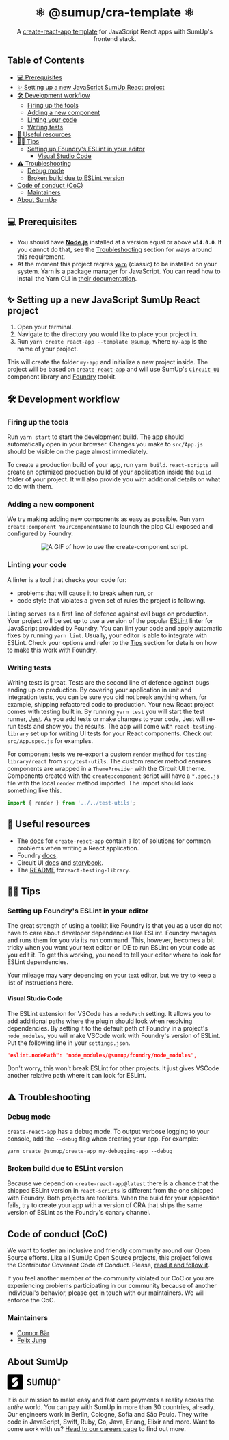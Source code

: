 <div align="center">
<h1>⚛️ @sumup/cra-template ⚛️</h1>

A
[create-react-app template](https://create-react-app.dev/docs/custom-templates)
for JavaScript React apps with SumUp's frontend stack.

</div>

## Table of Contents <!-- omit in toc -->

- [💻 Prerequisites](#-prerequisites)
- [✨ Setting up a new JavaScript SumUp React project](#-setting-up-a-new-javascript-sumup-react-project)
- [🛠 Development workflow](#-development-workflow)
  - [Firing up the tools](#firing-up-the-tools)
  - [Adding a new component](#adding-a-new-component)
  - [Linting your code](#linting-your-code)
  - [Writing tests](#writing-tests)
- [📖 Useful resources](#-useful-resources)
- [💁‍♀ Tips](#-tips)
  - [Setting up Foundry's ESLint in your editor](#setting-up-foundrys-eslint-in-your-editor)
    - [Visual Studio Code](#visual-studio-code)
- [⚠️ Troubleshooting](#️-troubleshooting)
  - [Debug mode](#debug-mode)
  - [Broken build due to ESLint version](#broken-build-due-to-eslint-version)
- [Code of conduct (CoC)](#code-of-conduct-coc)
  - [Maintainers](#maintainers)
- [About SumUp](#about-sumup)

## 💻 Prerequisites

- You should have **[Node.js](https://nodejs.org/)** installed at a version
  equal or above **`v14.0.0`**. If you cannot do that, see the
  [Troubleshooting](#troubleshooting) section for ways around this requirement.
- At the moment this project reqires **[`yarn`](https://classic.yarnpkg.com/)**
  (classic) to be installed on your system. Yarn is a package manager for
  JavaScript. You can read how to install the Yarn CLI in
  [their documentation](https://classic.yarnpkg.com/en/docs/install).

## ✨ Setting up a new JavaScript SumUp React project

1. Open your terminal.
2. Navigate to the directory you would like to place your project in.
3. Run `yarn create react-app --template @sumup`, where `my-app` is the name of
   your project.

This will create the folder `my-app` and initialize a new project inside. The
project will be based on
[`create-react-app`](https://github.com/facebook/create-react-app) and will use
SumUp's [`Circuit UI`](https://circuit.sumup.com/) component library and
[Foundry](https://github.com/sumup/foundry) toolkit.

## 🛠 Development workflow

### Firing up the tools

Run `yarn start` to start the development build. The app should automatically
open in your browser. Changes you make to `src/App.js` should be visible on the
page almost immediately.

To create a production build of your app, run `yarn build`. `react-scripts` will
create an optimized production build of your application inside the `build`
folder of your project. It will also provide you with additional details on what
to do with them.

### Adding a new component

We try making adding new components as easy as possible. Run
`yarn create:component YourComponentName` to launch the plop CLI exposed and
configured by Foundry.

<div align="center">

![A GIF of how to use the create-component script.](./github/create-component.gif 'Using create-component')

</div>

### Linting your code

A linter is a tool that checks your code for:

- problems that will cause it to break when run, or
- code style that violates a given set of rules the project is following.

Linting serves as a first line of defence against evil bugs on production.​ Your
project will be set up to use a version of the popular
[ESLint](https://eslint.org) linter for JavaScript provided by Foundry. You can
lint your code and apply automatic fixes by running `yarn lint`. Usually, your
editor is able to integrate with ESLint. Check your options and refer to the
[Tips](#setting-up-foundry-s-eslint-in-your-editor) section for details on how
to make this work with Foundry.

### Writing tests

Writing tests is great. Tests are the second line of defence against bugs ending
up on production. By covering your application in unit and integration tests,
you can be sure you did not break anything when, for example, shipping
refactored code to production. Your new React project comes with testing built
in. By running `yarn test` you will start the test runner,
[Jest](https://jestjs.io/en/). As you add tests or make changes to your code,
Jest will re-run tests and show you the results. The app will come with
`react-testing-library` set up for writing UI tests for your React components.
Check out `src/App.spec.js` for examples.

For component tests we re-export a custom `render` method for
`testing-library/react` from `src/test-utils`. The custom render method ensures
components are wrapped in a `ThemeProvider` with the Circuit UI theme.
Components created with the `create:component` script will have a `*.spec.js`
file with the local `render` method imported. The import should look something
like this.

```js
import { render } from '../../test-utils';
```

## 📖 Useful resources

- The [docs](https://create-react-app.dev/docs/documentation-intro) for
  `create-react-app` contain a lot of solutions for common problems when writing
  a React application.
- Foundry [docs](https://github.com/sumup/foundry#table-of-contents).
- Circuit UI [docs](https://circuit.sumup.com/#/) and
  [storybook](https://circuit.sumup.com/storybook/).
- The [README](https://testing-library.com/docs/react-testing-library/intro/)
  for`react-testing-library`.

## 💁‍♀ Tips

### Setting up Foundry's ESLint in your editor

The great strength of using a toolkit like Foundry is that you as a user do not
have to care about developer dependencies like ESLint. Foundry manages and runs
them for you via its `run` command. This, however, becomes a bit tricky when you
want your text editor or IDE to run ESLint on your code as you edit it. To get
this working, you need to tell your editor where to look for ESLint
dependencies.

Your mileage may vary depending on your text editor, but we try to keep a list
of instructions here.

#### Visual Studio Code

The ESLint extension for VSCode has a `nodePath` setting. It allows you to add
additional paths where the plugin should look when resolving dependencies. By
setting it to the default path of Foundry in a project's `node_modules`, you
will make VSCode work with Foundry's version of ESLint. Put the following line
in your `settings.json`.

```json
"eslint.nodePath": "node_modules/@sumup/foundry/node_modules",
```

Don't worry, this won't break ESLint for other projects. It just gives VSCode
another relative path where it can look for ESLint.

## ⚠️ Troubleshooting

### Debug mode

`create-react-app` has a debug mode. To output verbose logging to your console,
add the `--debug` flag when creating your app. For example:

```
yarn create @sumup/create-app my-debugging-app --debug
```

### Broken build due to ESLint version

Because we depend on `create-react-app@latest` there is a chance that the
shipped ESLint version in `react-scripts` is different from the one shipped with
Foundry. Both projects are toolkits. When the build for your application fails,
try to create your app with a version of CRA that ships the same version of
ESLint as the Foundry's canary channel.

## Code of conduct (CoC)

We want to foster an inclusive and friendly community around our Open Source
efforts. Like all SumUp Open Source projects, this project follows the
Contributor Covenant Code of Conduct. Please,
[read it and follow it](CODE_OF_CONDUCT.md).

If you feel another member of the community violated our CoC or you are
experiencing problems participating in our community because of another
individual's behavior, please get in touch with our maintainers. We will enforce
the CoC.

### Maintainers

- [Connor Bär](mailto:connor.baer@sumup.com)
- [Felix Jung](mailto:felix.jung@sumup.com)

## About SumUp

<svg width="125" height="37" viewBox="0 0 214 63" xmlns="http://www.w3.org/2000/svg">
    <title>
        SumUp
    </title>
    <g fill-rule="evenodd">
        <path d="M144.5 17.6h-.1c-2.4 0-4.5 1-6 2.5-1.5-1.5-3.7-2.5-6-2.5h-.1c-4.6 0-8.4 3.7-8.4 8.4v16.3c.1 1.3 1.1 2.3 2.4 2.3 1.3 0 2.3-1 2.4-2.3V26c0-2 1.6-3.6 3.6-3.6h.1c2 0 3.5 1.5 3.6 3.5V42.3c.121 1.182.953 2.3 2.3 2.3 1.3 0 2.3-1 2.4-2.3V26v-.2c.1-1.9 1.7-3.5 3.6-3.5h.1c2 0 3.6 1.6 3.6 3.6v16.4c.1 1.3 1.1 2.3 2.4 2.3 1.3 0 2.3-1 2.4-2.3V26c.1-4.6-3.7-8.4-8.3-8.4zM116.1 17.6c-1.3 0-2.3 1-2.4 2.3v16.3c0 2-1.6 3.6-3.7 3.6h-.1c-2 0-3.7-1.6-3.7-3.6V19.8c-.1-1.3-1.1-2.3-2.4-2.3-1.3 0-2.3 1-2.4 2.3v16.3c0 4.6 3.8 8.4 8.5 8.4h.1c4.7 0 8.5-3.8 8.5-8.4V19.9c0-1.3-1.1-2.3-2.4-2.3zM172.9 17.6c-1.3 0-2.3 1-2.4 2.3v16.3c0 2-1.6 3.6-3.7 3.6h-.1c-2 0-3.7-1.6-3.7-3.6V19.8c-.1-1.3-1.1-2.3-2.4-2.3-1.3 0-2.3 1-2.4 2.3v16.3c0 4.6 3.8 8.4 8.5 8.4h.1c4.7 0 8.5-3.8 8.5-8.4V19.9c-.1-1.3-1.1-2.3-2.4-2.3z"/>
        <path d="M188.8 17.6h-.1c-4.8 0-8.6 3.8-8.6 8.5v29.6c0 1.3 1.1 2.4 2.4 2.4 1.3 0 2.4-1.1 2.4-2.4V43.4c.9.8 2.4 1.2 3.8 1.2h.1c4.8 0 8.4-4.1 8.4-8.8v-9.9c0-4.7-3.6-8.3-8.4-8.3zm3.8 18.4c0 2.6-1.7 3.7-3.7 3.7h-.1c-2.1 0-3.7-1.1-3.7-3.7v-9.9c0-2 1.7-3.7 3.7-3.7h.1c2.1 0 3.7 1.6 3.7 3.7V36z" fill-rule="nonzero"/>
        <path d="M89.6 28.3c-2.7-1.1-4.4-1.8-4.4-3.4 0-1.3 1-2.5 3.3-2.5 1.4 0 2.6.6 3.5 1.8.6.7 1.2 1.1 1.9 1.1 1.4 0 2.5-1.1 2.5-2.4 0-.5-.1-1-.4-1.3-1.5-2.3-4.6-3.9-7.5-3.9-4 0-8.1 2.5-8.1 7.3 0 4.9 4 6.5 7.3 7.7 2.6 1 4.9 1.9 4.9 4 0 1.6-1.5 3.2-4.3 3.2-.9 0-2.5-.2-3.6-1.5-.6-.7-1.3-1-1.9-1-1.3 0-2.5 1.1-2.5 2.4 0 .5.2 1 .5 1.4 1.5 2.3 4.9 3.4 7.5 3.4 4.4 0 9.2-2.8 9.2-7.9-.1-5.4-4.4-7.1-7.9-8.4z"/>
        <path d="M58.2.5H5.1C2.7.5.7 2.5.7 4.9v52.8c0 2.4 2 4.4 4.4 4.4h53.1c2.4 0 4.4-2 4.4-4.4V4.9c0-2.5-2-4.4-4.4-4.4zM39.5 46.8c-5.4 5.4-14 5.6-19.7.7l-.1-.1c-.3-.3-.4-.9 0-1.3L38.9 27c.4-.3.9-.3 1.3 0 5 5.8 4.8 14.4-.7 19.8zm4-30.5L24.3 35.4c-.4.3-.9.3-1.3 0-5-5.7-4.8-14.3.6-19.7 5.4-5.4 14-5.6 19.7-.7 0 0 .1 0 .1.1.5.3.5.9.1 1.2z" fill-rule="nonzero"/>
        <g fill-rule="nonzero">
            <path d="M208.4 17.6c-2.6 0-4.8 2.1-4.8 4.8 0 2.6 2.1 4.8 4.8 4.8 2.6 0 4.8-2.1 4.8-4.8 0-2.6-2.1-4.8-4.8-4.8zm0 8.4c-2 0-3.6-1.6-3.6-3.6s1.6-3.6 3.6-3.6 3.6 1.6 3.6 3.6-1.6 3.6-3.6 3.6z"/>
            <path d="M208.9 22.6c.6-.1 1-.6 1-1.2 0-.8-.6-1.3-1.5-1.3h-1.2c-.3 0-.5.2-.5.5v3.3c0 .3.2.5.5.5s.5-.2.5-.5v-1.2l1.2 1.5c.1.2.2.2.5.2.4 0 .5-.3.5-.5s-.1-.3-.2-.4l-.8-.9zm-.4-.7h-.6v-1h.6c.3 0 .5.2.5.5 0 .2-.2.5-.5.5z"/>
        </g>
    </g>
</svg>

It is our mission to make easy and fast card payments a reality across the
_entire_ world. You can pay with SumUp in more than 30 countries, already. Our
engineers work in Berlin, Cologne, Sofia and Sāo Paulo. They write code in
JavaScript, Swift, Ruby, Go, Java, Erlang, Elixir and more. Want to come work
with us? [Head to our careers page](https://sumup.com/careers) to find out more.
